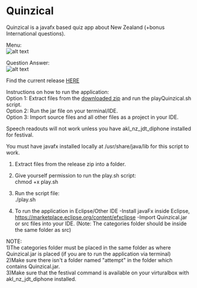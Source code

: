 # Quinzical

Quinzical is a javafx based quiz app about New Zealand (+bonus International questions). 

Menu:\
![alt text](https://cdn.discordapp.com/attachments/627267590862929961/767327293764009994/unknown.png "Quinzical Menu")

Question Answer:\
![alt text](https://cdn.discordapp.com/attachments/627267590862929961/767327457606238248/unknown.png "Question Selection Screen")

Find the current release [HERE](https://github.com/SOFTENG206-2020/assignment-3-and-project-team-05/releases)

Instructions on how to run the application:\
Option 1: Extract files from the [downloaded zip](https://github.com/SOFTENG206-2020/assignment-3-and-project-team-05/releases) and run the playQuinzical.sh script.\
Option 2: Run the jar file on your terminal/IDE.\
Option 3: Import source files and all other files as a project in your IDE.

Speech readouts will not work unless you have akl_nz_jdt_diphone installed for festival.

You must have javafx installed locally at /usr/share/java/lib for this script to work.

1) Extract files from the release zip into a folder.

2) Give yourself permission to run the play.sh script:\
    chmod +x play.sh

3) Run the script file:\
    ./play.sh
  
2) To run the application in Eclipse/Other IDE
   -Install javaFx inside Eclipse, https://marketplace.eclipse.org/content/efxclipse
   -Import Quinzical.jar or src files into your IDE. (Note: The categories folder should be inside the same folder as src)
   
NOTE:\
1)The categories folder must be placed in the same folder as where Quinzical.jar is placed (if you are to run the application via terminal)\
2)Make sure there isn't a folder named "attempt" in the folder which contains Quinzical.jar.\
3)Make sure that the festival command is available on your virturalbox with akl_nz_jdt_diphone installed.


